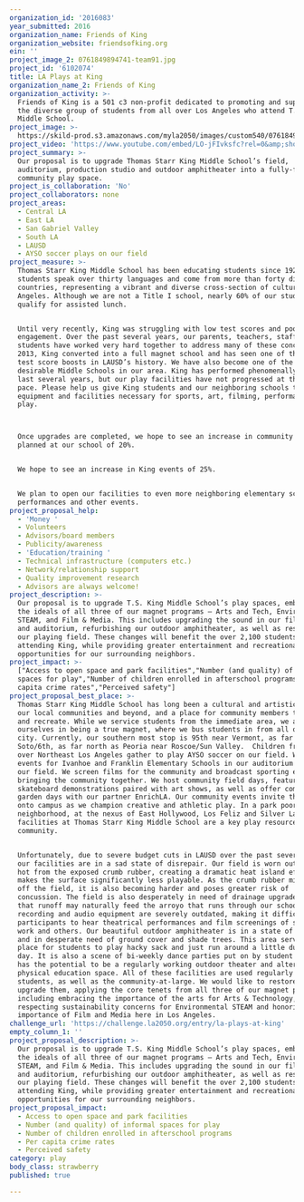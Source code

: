 ```yaml
---
organization_id: '2016083'
year_submitted: 2016
organization_name: Friends of King
organization_website: friendsofking.org
ein: ''
project_image_2: 0761849894741-team91.jpg
project_id: '6102074'
title: LA Plays at King
organization_name_2: Friends of King
organization_activity: >-
  Friends of King is a 501 c3 non-profit dedicated to promoting and supporting
  the diverse group of students from all over Los Angeles who attend T.S. King
  Middle School.
project_image: >-
  https://skild-prod.s3.amazonaws.com/myla2050/images/custom540/0761849894741-team91.jpg
project_video: 'https://www.youtube.com/embed/LO-jFIvksfc?rel=0&amp;showinfo=0'
project_summary: >-
  Our proposal is to upgrade Thomas Starr King Middle School’s field,
  auditorium, production studio and outdoor amphitheater into a fully-functional
  community play space.
project_is_collaboration: 'No'
project_collaborators: none
project_areas:
  - Central LA
  - East LA
  - San Gabriel Valley
  - South LA
  - LAUSD
  - AYSO soccer plays on our field
project_measure: >-
  Thomas Starr King Middle School has been educating students since 1926. Our
  students speak over thirty languages and come from more than forty different
  countries, representing a vibrant and diverse cross-section of cultures in Los
  Angeles. Although we are not a Title I school, nearly 60% of our students
  qualify for assisted lunch.


  Until very recently, King was struggling with low test scores and poor student
  engagement. Over the past several years, our parents, teachers, staff and
  students have worked very hard together to address many of these concerns. In
  2013, King converted into a full magnet school and has seen one of the highest
  test score boosts in LAUSD’s history. We have also become one of the most
  desirable Middle Schools in our area. King has performed phenomenally over the
  last several years, but our play facilities have not progressed at the same
  pace. Please help us give King students and our neighboring schools the
  equipment and facilities necessary for sports, art, filming, performance and
  play. 



  Once upgrades are completed, we hope to see an increase in community events
  planned at our school of 20%.


  We hope to see an increase in King events of 25%.


  We plan to open our facilities to even more neighboring elementary schools for
  performances and other events.
project_proposal_help:
  - 'Money '
  - Volunteers
  - Advisors/board members
  - Publicity/awareness
  - 'Education/training '
  - Technical infrastructure (computers etc.)
  - Network/relationship support
  - Quality improvement research
  - Advisors are always welcome!
project_description: >-
  Our proposal is to upgrade T.S. King Middle School’s play spaces, embracing
  the ideals of all three of our magnet programs – Arts and Tech, Environmental
  STEAM, and Film & Media. This includes upgrading the sound in our film studio
  and auditorium, refurbishing our outdoor amphitheater, as well as resurfacing
  our playing field. These changes will benefit the over 2,100 students
  attending King, while providing greater entertainment and recreational
  opportunities for our surrounding neighbors.
project_impact: >-
  ["Access to open space and park facilities","Number (and quality) of informal
  spaces for play","Number of children enrolled in afterschool programs","Per
  capita crime rates","Perceived safety"]
project_proposal_best_place: >-
  Thomas Starr King Middle School has long been a cultural and artistic hub for
  our local communities and beyond, and a place for community members to play
  and recreate. While we service students from the immediate area, we also pride
  ourselves in being a true magnet, where we bus students in from all over the
  city. Currently, our southern most stop is 95th near Vermont, as far east as
  Soto/6th, as far north as Peoria near Roscoe/Sun Valley.  Children from all
  over Northeast Los Angeles gather to play AYSO soccer on our field. We host
  events for Ivanhoe and Franklin Elementary Schools in our auditorium and on
  our field. We screen films for the community and broadcast sporting events,
  bringing the community together. We host community field days, featuring
  skateboard demonstrations paired with art shows, as well as offer community
  garden days with our partner EnrichLA. Our community events invite the public
  onto campus as we champion creative and athletic play. In a park poor
  neighborhood, at the nexus of East Hollywood, Los Feliz and Silver Lake, the
  facilities at Thomas Starr King Middle School are a key play resource for our
  community.


  Unfortunately, due to severe budget cuts in LAUSD over the past several years,
  our facilities are in a sad state of disrepair. Our field is worn out, and too
  hot from the exposed crumb rubber, creating a dramatic heat island effect that
  makes the surface significantly less playable. As the crumb rubber migrates
  off the field, it is also becoming harder and poses greater risk of
  concussion. The field is also desperately in need of drainage upgrades, so
  that runoff may naturally feed the arroyo that runs through our school. Our
  recording and audio equipment are severely outdated, making it difficult for
  participants to hear theatrical performances and film screenings of student
  work and others. Our beautiful outdoor amphitheater is in a state of disrepair
  and in desperate need of ground cover and shade trees. This area serves as a
  place for students to play hacky sack and just run around a little during the
  day. It is also a scene of bi-weekly dance parties put on by student DJs, and
  has the potential to be a regularly working outdoor theater and alternative
  physical education space. All of these facilities are used regularly by King
  students, as well as the community-at-large. We would like to restore and
  upgrade them, applying the core tenets from all three of our magnet programs,
  including embracing the importance of the arts for Arts & Technology,
  respecting sustainability concerns for Environmental STEAM and honoring the
  importance of Film and Media here in Los Angeles.
challenge_url: 'https://challenge.la2050.org/entry/la-plays-at-king'
empty_column_1: ''
project_proposal_description: >-
  Our proposal is to upgrade T.S. King Middle School’s play spaces, embracing
  the ideals of all three of our magnet programs – Arts and Tech, Environmental
  STEAM, and Film & Media. This includes upgrading the sound in our film studio
  and auditorium, refurbishing our outdoor amphitheater, as well as resurfacing
  our playing field. These changes will benefit the over 2,100 students
  attending King, while providing greater entertainment and recreational
  opportunities for our surrounding neighbors.
project_proposal_impact:
  - Access to open space and park facilities
  - Number (and quality) of informal spaces for play
  - Number of children enrolled in afterschool programs
  - Per capita crime rates
  - Perceived safety
category: play
body_class: strawberry
published: true

---
```

